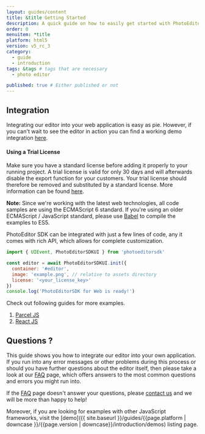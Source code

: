 ```yaml
---
layout: guides/content
title: &title Getting Started
description: A quick guide on how to easily get started with PhotoEditor SDK for HTML5. Your kick-off to delight your users with top-notch editing capabilities.
order: 0
menuitem: *title
platform: html5
version: v5_rc_3
category:
  - guide
  - introduction
tags: &tags # tags that are necessary
  - photo editor

published: true # Either published or not
---
```


## Integration

Integrating our editor into your web application is easy as pie. However, if you can't wait to see the editor in action you can find a working demo integration [here](https://www.photoeditorsdk.com/html5-demo).

<div class="documentation__disclaimer">
<h4 id="license-terms">Using a Trial License</h4>
Make sure you have a standard license before adding it properly to your running project. A trial license is valid for only 30 days and will afterwards disable the export function for your customers. Your trial license should therefore be removed and substituted by a standard license. More information can be found <a href="{{site.baseUrl}}/guides/html5/v5_rc_3/introduction/faq/standard_or_trial_license">here</a>.
</div>

__Note:__ Since we're working with the latest web technologies, all code samples are using the
ECMAScript 6 standard. If you're using an older ECMAScript / JavaScript standard, please use
[Babel](http://babeljs.io/) to compile the examples to ES5.

PhotoEditor SDK can be integrated with just a few lines of code, any it comes with rich API, which allows for complete customization.

```js
import { UIEvent, PhotoEditorSDKUI } from 'photoeditorsdk'

const editor = await PhotoEditorSDKUI.init({
  container: '#editor',
  image: 'example.png', // relative to assets directory
  license: '<your_license_key>'
})
console.log('PhotoEditorSDK for Web is ready!')

```


Check out following guides for more examples.

1. [Parcel JS]({{site.baseurl}}/guides/html5/v5_rc_3/guides/parcel-js)
2. [React JS]({{site.baseurl}}/guides/html5/v5_rc_3/guides/react-js)

## Questions ?

This guide shows you how to integrate our editor into your own application. If you run into any error messages or other problems during this process or should you have further questions about the editor itself, then please take a look at our [FAQ]({{site.baseurl}}/guides/html5/v5_rc_3/introduction/faq/overview) page, which offers answers to the most common questions and errors you might run into.

If the [FAQ]({{site.baseurl}}/guides/html5/v5_rc_3/introduction/faq/overview) page doesn't answer your questions, please [contact us](https://support.photoeditorsdk.com) and we will be more than happy to help!

Moreover, if you are looking for examples with other JavaScript frameworks, visit the [demo]({{ site.baseurl }}/guides/{{page.platform | downcase }}/{{page.version | downcase}}/introduction/demos) listing page.